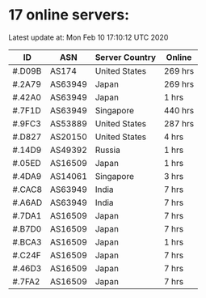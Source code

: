 # 17 online servers:

Latest update at: Mon Feb 10 17:10:12 UTC 2020

| ID | ASN | Server Country | Online |
| -- | --- | -------------- | ------ |
| #.D09B | AS174 | United States | 269 hrs |
| #.2A79 | AS63949 | Japan | 269 hrs |
| #.42A0 | AS63949 | Japan | 1 hrs |
| #.7F1D | AS63949 | Singapore | 440 hrs |
| #.9FC3 | AS53889 | United States | 287 hrs |
| #.D827 | AS20150 | United States | 4 hrs |
| #.14D9 | AS49392 | Russia | 1 hrs |
| #.05ED | AS16509 | Japan | 1 hrs |
| #.4DA9 | AS14061 | Singapore | 3 hrs |
| #.CAC8 | AS63949 | India | 7 hrs |
| #.A6AD | AS63949 | India | 7 hrs |
| #.7DA1 | AS16509 | Japan | 7 hrs |
| #.B7D0 | AS16509 | Japan | 7 hrs |
| #.BCA3 | AS16509 | Japan | 1 hrs |
| #.C24F | AS16509 | Japan | 7 hrs |
| #.46D3 | AS16509 | Japan | 7 hrs |
| #.7FA2 | AS16509 | Japan | 7 hrs |

